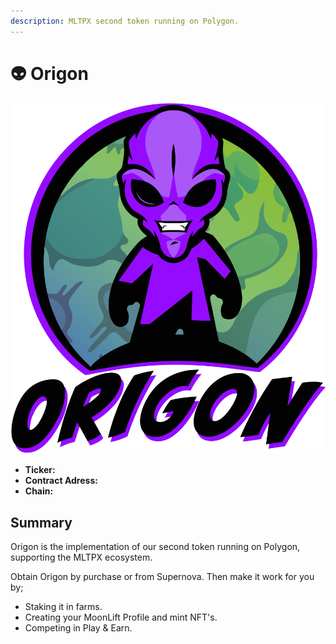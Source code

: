 ```yaml
---
description: MLTPX second token running on Polygon.
---
```


# 👽 Origon

![](../../.gitbook/assets/origon-logo.png)

* **Ticker:** 
* **Contract Adress:**
* **Chain:** 

## Summary

Origon is the implementation of our second token running on Polygon, supporting the MLTPX ecosystem.

Obtain Origon by purchase or from Supernova. Then make it work for you by;

* Staking it in farms.
* Creating your MoonLift Profile and mint NFT's.
* Competing in Play & Earn.

## 

